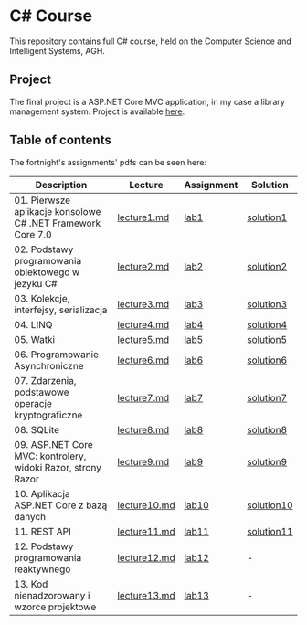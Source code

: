 # C# Course
This repository contains full C# course, held on the Computer Science and Intelligent Systems, AGH.

## Project
The final project is a ASP.NET Core MVC application, in my case a library management system. Project is available [here](https://github.com/lursz/MVC-Library). 

## Table of contents

The fortnight's assignments' pdfs can be seen here:

| Description  | Lecture | Assignment | Solution |
| ------------- | ------------- | ------------- | ------------- |
| 01. Pierwsze aplikacje konsolowe C# .NET Framework Core 7.0  | [lecture1.md](Lectures/01.%20Pierwsze%20aplikacje%20konsolowe%20C#%20.NET%20Framework%20Core%207.0.md)  | [lab1](lab1/README.md) | [solution1](https://github.com/lursz/CSharp-Uni-Course/tree/main/lab1)|
| 02. Podstawy programowania obiektowego w jezyku C#  | [lecture2.md](Lectures/02.%20Podstawy%20programowania%20obiektowego%20w%20jezyku%20C#.md)  | [lab2](lab2/README.md) | [solution2](https://github.com/lursz/CSharp-Uni-Course/tree/main/lab2)|
| 03. Kolekcje, interfejsy, serializacja  | [lecture3.md](Lectures/03.%20Kolekcje,%20interfejsy,%20serializacja.md)  | [lab3](lab3/README.md) | [solution3](https://github.com/lursz/CSharp-Uni-Course/tree/main/lab3)|
| 04. LINQ  | [lecture4.md](Lectures/04.%20LINQ.md)  | [lab4](lab4/README.md) | [solution4](https://github.com/lursz/CSharp-Uni-Course/tree/main/lab4)|
| 05. Watki  | [lecture5.md](Lectures/05.%20Watki.md)  | [lab5](lab5/README.md) | [solution5](https://github.com/lursz/CSharp-Uni-Course/tree/main/lab5)|
| 06. Programowanie Asynchroniczne  | [lecture6.md](Lectures/06.%20ProgramowanieAsynchroniczne.md)  | [lab6](lab6/README.md) | [solution6](https://github.com/lursz/CSharp-Uni-Course/tree/main/lab6)|
| 07. Zdarzenia, podstawowe operacje kryptograficzne  | [lecture7.md](Lectures/07.%20Zdarzenia,%20podstawowe%20operacje%20kryptograficzne.md)  | [lab7](lab7/README.md) | [solution7](https://github.com/lursz/CSharp-Uni-Course/tree/main/lab7)|
| 08. SQLite  | [lecture8.md](Lectures/08.%20SQLite.md)  | [lab8](lab8/README.md) | [solution8](https://github.com/lursz/CSharp-Uni-Course/tree/main/lab8)|
| 09. ASP.NET Core MVC: kontrolery, widoki Razor, strony Razor  | [lecture9.md](Lectures/09.%20Aspnetmvc.md)  | [lab9](lab9/README.md) | [solution9](https://github.com/lursz/CSharp-Uni-Course/tree/main/lab9)|
| 10. Aplikacja ASP.NET Core z bazą danych  | [lecture10.md](Lectures/10.%20Aspnetmvc%202.md)  | [lab10](lab10/README.md) | [solution10](https://github.com/lursz/CSharp-Uni-Course/tree/main/lab10)|
| 11. REST API | [lecture11.md](Lectures/11.%20REST%20API.md)  | [lab11](lab11/README.md) | [solution11](https://github.com/lursz/CSharp-Uni-Course/tree/main/lab11)|
| 12. Podstawy programowania reaktywnego  | [lecture12.md](Lectures/12.%20Reactive.md)  | [lab12](lab12/README.md) | - |
| 13. Kod nienadzorowany i wzorce projektowe  | [lecture13.md](Lectures/13.%20Kodnienadzorowany.md)  | [lab13](lab13/README.md) | - |